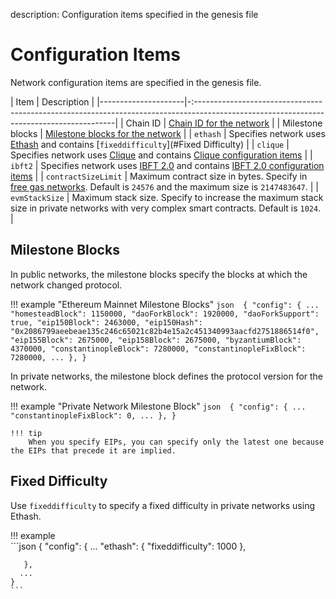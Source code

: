 description: Configuration items specified in the genesis file 
<!--- END of page meta data -->

# Configuration Items

Network configuration items are specified in the genesis file.  
 
| Item                | Description                                                                                                                              |
|---------------------|-:----------------------------------------------------------------------------------------------------------------------------------------|
| Chain ID            | [Chain ID for the network](NetworkID-And-ChainID.md)                                                                                      |
| Milestone blocks    | [Milestone blocks for the network](#milestone-blocks)                                                                                    |
| `ethash`            | Specifies network uses [Ethash](../Consensus-Protocols/Overview-Consensus.md) and contains [`fixeddifficulty`](#Fixed Difficulty)         |
| `clique`            | Specifies network uses [Clique](../Consensus-Protocols/Clique.md) and contains [Clique configuration items](../Consensus-Protocols/Clique.md#genesis-file)                              |
| `ibft2`             | Specifies network uses [IBFT 2.0](../Consensus-Protocols/IBFT.md) and contains [IBFT 2.0 configuration items](../Consensus-Protocols/IBFT.md#genesis-file)                            |
| `contractSizeLimit` | Maximum contract size in bytes. Specify in [free gas networks](FreeGas.md). Default is `24576` and the maximum size is `2147483647`.     |
| `evmStackSize`      | Maximum stack size. Specify to increase the maximum stack size in private networks with very complex smart contracts. Default is `1024`. |


## Milestone Blocks 

In public networks, the milestone blocks specify the blocks at which the network changed protocol. 

!!! example "Ethereum Mainnet Milestone Blocks"
    ```json 
    {
      "config": {
        ...
        "homesteadBlock": 1150000,
        "daoForkBlock": 1920000,
        "daoForkSupport": true,
        "eip150Block": 2463000,
        "eip150Hash": "0x2086799aeebeae135c246c65021c82b4e15a2c451340993aacfd2751886514f0",
        "eip155Block": 2675000,
        "eip158Block": 2675000,
        "byzantiumBlock": 4370000,
        "constantinopleBlock": 7280000,
        "constantinopleFixBlock": 7280000,
        ...
      },
    }
    ```

In private networks, the milestone block defines the protocol version for the network. 

!!! example "Private Network Milestone Block"
    ```json 
    {
      "config": {
        ...
        "constantinopleFixBlock": 0,
        ...
      },
    }
    ```
    
    !!! tip 
        When you specify EIPs, you can specify only the latest one because the EIPs that precede it are implied.  

## Fixed Difficulty 

Use `fixeddifficulty` to specify a fixed difficulty in private networks using Ethash.  

!!! example  
    ```json
    {
      "config": {
          ...
          "ethash": {
            "fixeddifficulty": 1000
          },
           
       },
      ...
    }
    ```
    